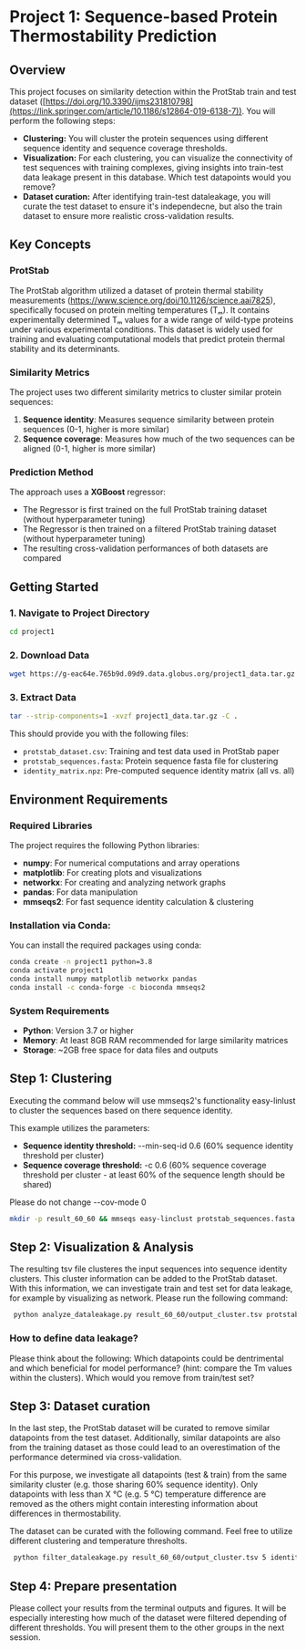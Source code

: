 # Project 1: Sequence-based Protein Thermostability Prediction

## Overview

This project focuses on similarity detection within the ProtStab train and test dataset ([https://doi.org/10.3390/ijms231810798](https://link.springer.com/article/10.1186/s12864-019-6138-7)). You will perform the following steps:
- **Clustering:** You will cluster the protein sequences using different sequence identity and sequence coverage thresholds.
- **Visualization:** For each clustering, you can visualize the connectivity of test sequences with training complexes, giving insights into train-test data leakage present in this database. Which test datapoints would you remove? 
- **Dataset curation:** After identifying train-test dataleakage, you will curate the test dataset to ensure it's independecne, but also the train dataset to ensure more realistic cross-validation results.

## Key Concepts

### ProtStab
The ProtStab algorithm utilized a dataset of protein thermal stability measurements (https://www.science.org/doi/10.1126/science.aai7825), specifically focused on protein melting temperatures (Tₘ). It contains experimentally determined Tₘ values for a wide range of wild-type proteins under various experimental conditions. This dataset is widely used for training and evaluating computational models that predict protein thermal stability and its determinants. 

### Similarity Metrics
The project uses two different similarity metrics to cluster similar protein sequences:

1. **Sequence identity**: Measures sequence similarity between protein sequences (0-1, higher is more similar)
2. **Sequence coverage**: Measures how much of the two sequences can be aligned (0-1, higher is more similar)

### Prediction Method
The approach uses a **XGBoost** regressor:
- The Regressor is first trained on the full ProtStab training dataset (without hyperparameter tuning) 
- The Regressor is then trained on a filtered ProtStab training dataset (without hyperparameter tuning) 
- The resulting cross-validation performances of both datasets are compared

## Getting Started

### 1. Navigate to Project Directory
```bash
cd project1
```

### 2. Download Data

```bash
wget https://g-eac64e.765b9d.09d9.data.globus.org/project1_data.tar.gz
```

### 3. Extract Data
```bash
tar --strip-components=1 -xvzf project1_data.tar.gz -C .
```

This should provide you with the following files:
- `protstab_dataset.csv`: Training and test data used in ProtStab paper
- `protstab_sequences.fasta`: Protein sequence fasta file for clustering
- `identity_matrix.npz`: Pre-computed sequence identity matrix (all vs. all)
## Environment Requirements

### Required Libraries
The project requires the following Python libraries:

- **numpy**: For numerical computations and array operations
- **matplotlib**: For creating plots and visualizations
- **networkx**: For creating and analyzing network graphs
- **pandas**: For data manipulation 
- **mmseqs2**: For fast sequence identity calculation & clustering

### Installation via Conda:
You can install the required packages using conda:

```bash
conda create -n project1 python=3.8
conda activate project1
conda install numpy matplotlib networkx pandas
conda install -c conda-forge -c bioconda mmseqs2
```

### System Requirements
- **Python**: Version 3.7 or higher
- **Memory**: At least 8GB RAM recommended for large similarity matrices
- **Storage**: ~2GB free space for data files and outputs

## Step 1: Clustering

Executing the command below will use mmseqs2's functionality easy-linlust to cluster the sequences based on there sequence identity.

This example utilizes the parameters:

- **Sequence identity threshold:** --min-seq-id 0.6 (60% sequence identity threshold per cluster)
- **Sequence coverage threshold:** -c 0.6 (60% sequence coverage threshold per cluster - at least 60% of the sequence length should be shared)

Please do not change --cov-mode 0 


```bash
mkdir -p result_60_60 && mmseqs easy-linclust protstab_sequences.fasta result_60_60/output result_60_60 --min-seq-id 0.6 -c 0.6 --cov-mode 0
```
## Step 2: Visualization & Analysis
The resulting tsv file clusteres the input sequences into sequence identity clusters. This cluster information can be added to the ProtStab dataset.
With this information, we can investigate train and test set for data leakage, for example by visualizing as network. Please run the following command:

```bash
 python analyze_dataleakage.py result_60_60/output_cluster.tsv protstab_dataset.csv identity_matrix.npz result_60_60
```
### How to define data leakage?
Please think about the following: Which datapoints could be dentrimental and which beneficial for model performance? (hint: compare the Tm values within the clusters). Which would you remove from train/test set?

## Step 3: Dataset curation
In the last step, the ProtStab dataset will be curated to remove similar datapoints from the test dataset. Additionally, similar datapoints are also from the training dataset as those could lead to an overestimation of the performance determined via cross-validation.

For this purpose, we investigate all datapoints (test & train) from the same similarity cluster (e.g. those sharing 60% sequence identity). Only datapoints with less than X °C (e.g. 5 °C) temperature difference are removed as the others might contain interesting information about differences in thermostability.

The dataset can be curated with the following command. Feel free to utilize different clustering and temperature thresholts.

```bash
 python filter_dataleakage.py result_60_60/output_cluster.tsv 5 identity_matrix.npz result_60_60
```

## Step 4: Prepare presentation
Please collect your results from the terminal outputs and figures. It will be especially interesting how much of the dataset were filtered depending of different thresholds. You will present them to the other groups in the next session.




